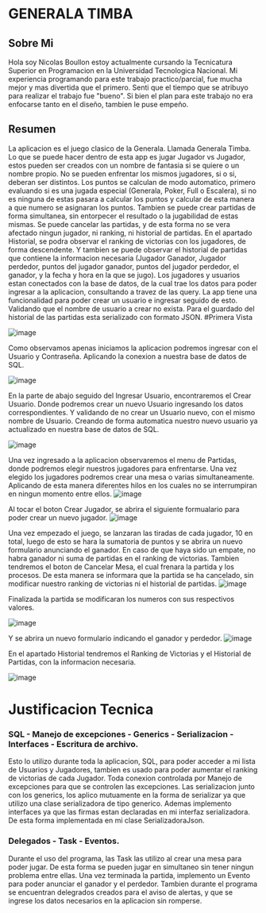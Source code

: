 # GENERALA TIMBA
## **Sobre Mi**
Hola soy Nicolas Boullon estoy actualmente cursando la Tecnicatura Superior en Programacion en la Universidad Tecnologica Nacional.
Mi experiencia programando para este trabajo practico/parcial, fue mucha mejor y mas divertida que el primero. Senti que el tiempo que se atribuyo para realizar el trabajo fue "bueno".
Si bien el plan para este trabajo no era enfocarse tanto en el diseño, tambien le puse empeño.

## **Resumen**
La aplicacion es el juego clasico de la Generala. Llamada Generala Timba. Lo que se puede hacer dentro de esta app es jugar Jugador vs Jugador, estos pueden ser creados con un nombre de fantasia si se quiere o un nombre propio. 
No se pueden enfrentar los mismos jugadores, si o si, deberan ser distintos. Los puntos se calculan de modo automatico, primero evaluando si es una jugada especial (Generala, Poker, Full o Escalera), si no es ninguna de estas
pasara a calcular los puntos y calcular de esta manera a que numero se asignaran los puntos.
Tambien se puede crear partidas de forma simultanea, sin entorpecer el resultado o la jugabilidad de estas mismas. Se puede cancelar las partidas, y de esta forma no se vera afectado ningun jugador, ni ranking, ni historial de partidas.
En el apartado Historial, se podra observar el ranking de victorias con los jugadores, de forma descendente. Y tambien se puede observar el historial de partidas que contiene la informacion necesaria (Jugador Ganador, Jugador perdedor, 
puntos del jugador ganador, puntos del jugador perdedor, el ganador, y la fecha y hora en la que se jugo).
Los jugadores y usuarios estan conectados con la base de datos, de la cual trae los datos para poder ingresar a la aplicacion, consultando a travez de las query.
La app tiene una funcionalidad para poder crear un usuario e ingresar seguido de esto. Validando que el nombre de usuario a crear no exista.
Para el guardado del historial de las partidas esta serializado con formato JSON.
#Primera Vista

![image](https://github.com/NicolasBoullon/Boullon.Nicolas.TP2/assets/95184975/c27f98ef-4f47-45b0-afbb-995cc4f9c80c)

Como observamos apenas iniciamos la aplicacion podremos ingresar con el Usuario y Contraseña. Aplicando la conexion a nuestra base de datos de SQL.

![image](https://github.com/NicolasBoullon/Boullon.Nicolas.TP2/assets/95184975/eca360f3-8ac0-498a-bd12-052319c815d7)


En la parte de abajo seguido del Ingresar Usuario, encontraremos el Crear Usuario. Donde podremos crear un nuevo Usuario ingresando los datos correspondientes. Y validando de no crear un Usuario nuevo, con el mismo nombre de Usuario. Creando de forma
automatica nuestro nuevo usuario ya actualizado en nuestra base de datos de SQL.

![image](https://github.com/NicolasBoullon/Boullon.Nicolas.TP2/assets/95184975/c5442336-3f63-47d5-b2cb-77f9389afcc4)


Una vez ingresado a la aplicacion observaremos el menu de Partidas, donde podremos elegir nuestros jugadores para enfrentarse. Una vez elegido los jugadores podremos crear una mesa o varias simultaneamente. Aplicando de esta manera diferentes hilos
en los cuales no se interrumpiran en ningun momento entre ellos.
![image](https://github.com/NicolasBoullon/Boullon.Nicolas.TP2/assets/95184975/3b3478df-1fbb-4c14-996b-cd7da726ea28)

Al tocar el boton Crear Jugador, se abrira el siguiente formualario para poder crear un nuevo jugador.
![image](https://github.com/NicolasBoullon/Boullon.Nicolas.TP2/assets/95184975/20dc124b-47b6-4c3d-bd97-ef0015da98eb)


Una vez empezado el juego, se lanzaran las tiradas de cada jugador, 10 en total, luego de esto se hara la sumatoria de puntos y se abrira un nuevo formulario anunciando el ganador. En caso de que haya sido un empate, no habra ganador ni suma 
de partidas en el ranking de victorias. Tambien tendremos el boton de Cancelar Mesa, el cual frenara la partida y los procesos. De esta manera se informara que la partida se ha cancelado, sin modificar nuestro ranking de victorias ni el historial 
de partidas.
![image](https://github.com/NicolasBoullon/Boullon.Nicolas.TP2/assets/95184975/d9c2a138-923d-45a7-8a16-a1b67746fe2e)

Finalizada la partida se modificaran los numeros con sus respectivos valores.

![image](https://github.com/NicolasBoullon/Boullon.Nicolas.TP2/assets/95184975/3727085d-158a-48c6-a228-89df17e7045d)

Y se abrira un nuevo formulario indicando el ganador y perdedor.
![image](https://github.com/NicolasBoullon/Boullon.Nicolas.TP2/assets/95184975/51c2ac26-7fcb-4034-a72d-9066122f21ef)

En el apartado Historial tendremos el Ranking de Victorias y el Historial de Partidas, con la informacion necesaria.

![image](https://github.com/NicolasBoullon/Boullon.Nicolas.TP2/assets/95184975/616d3cbc-b23b-429f-b73e-6aeb6bd54385)




# Justificacion Tecnica

### SQL - Manejo de excepciones - Generics - Serializacion -  Interfaces - Escritura de archivo.
Esto lo utilizo durante toda la aplicacion, SQL, para poder acceder a mi lista de Usuarios y Jugadores, tambien es usado para poder aumentar el ranking de victorias de cada Jugador. Toda conexion controlada por Manejo de excepciones para que 
se controlen las excepciones. Las serializacion junto con los generics, los aplico mutuamente en la forma de serializar ya que utilizo una clase serializadora de tipo generico. Ademas implemento interfaces ya que las firmas estan declaradas
en mi interfaz serializadora. De esta forma implementada en mi clase SerializadoraJson.

### Delegados - Task - Eventos.
Durante el uso del programa, las Task las utilizo al crear una mesa para poder jugar. De esta forma se pueden jugar en simultaneo sin tener ningun problema entre ellas. Una vez terminada la partida, implemento un Evento para poder anunciar el 
ganador y el perdedor. Tambien durante el programa se encuentran delegrados creados para el aviso de alertas, y que se ingrese los datos necesarios en la aplicacion sin romperse.
